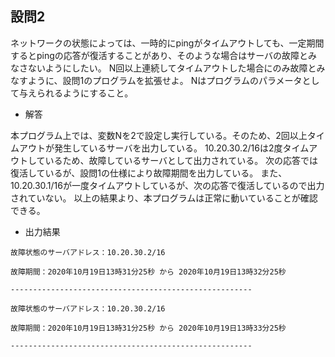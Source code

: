 ## 設問2

ネットワークの状態によっては、一時的にpingがタイムアウトしても、一定期間するとpingの応答が復活することがあり、そのような場合はサーバの故障とみなさないようにしたい。
N回以上連続してタイムアウトした場合にのみ故障とみなすように、設問1のプログラムを拡張せよ。
Nはプログラムのパラメータとして与えられるようにすること。

- 解答

本プログラム上では、変数Nを2で設定し実行している。そのため、2回以上タイムアウトが発生しているサーバを出力している。
10.20.30.2/16は2度タイムアウトしているため、故障しているサーバとして出力されている。
次の応答では復活しているが、設問1の仕様により故障期間を出力している。
また、10.20.30.1/16が一度タイムアウトしているが、次の応答で復活しているので出力されていない。
以上の結果より、本プログラムは正常に動いていることが確認できる。

- 出力結果

```
故障状態のサーバアドレス：10.20.30.2/16

故障期間：2020年10月19日13時31分25秒 から 2020年10月19日13時32分25秒

------------------------------------------------------

故障状態のサーバアドレス：10.20.30.2/16

故障期間：2020年10月19日13時31分25秒 から 2020年10月19日13時33分25秒

------------------------------------------------------
```
